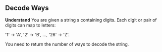## Decode Ways
**Understand**
You are given a string s containing digits. Each digit or pair of digits can map to letters:

'1' → 'A', '2' → 'B', ..., '26' → 'Z'.

You need to return the number of ways to decode the string.

